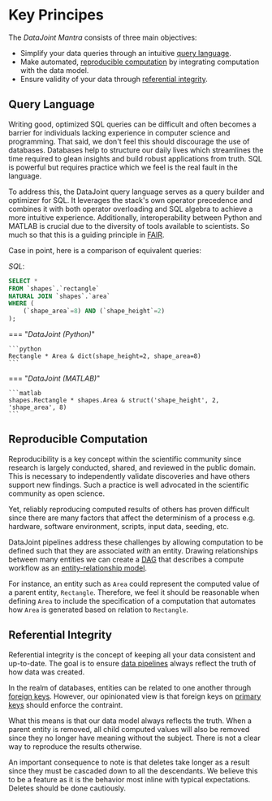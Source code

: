 # Key Principes

The *DataJoint Mantra* consists of three main objectives:

- Simplify your data queries through an intuitive [query language](./#query-language).
- Make automated, [reproducible computation](./#reproducible-computation) by integrating
  computation with the data model.
- Ensure validity of your data through [referential integrity](./#referential-integrity).

## Query Language

Writing good, optimized SQL queries can be
difficult and often becomes a barrier for individuals lacking experience in
computer science and programming.
That said, we don't feel this should discourage the use of databases. Databases help to
structure our daily lives which streamlines the time required to glean insights and
build robust applications from truth. SQL is
powerful but requires practice which we feel is the real fault in the language.

To address this, the DataJoint query language serves as a query builder and optimizer
for SQL. It leverages the stack's own operator
precedence and combines it with both operator overloading and 
SQL algebra to achieve a more intuitive experience.
Additionally, interoperability between Python and MATLAB is crucial due to the
diversity of tools available to scientists. So much so that this is a guiding principle
in [FAIR](https://www.go-fair.org/fair-principles/).

Case in point, here is a comparison of equivalent queries:

*SQL*:

```sql
SELECT *
FROM `shapes`.`rectangle`
NATURAL JOIN `shapes`.`area`
WHERE (
    (`shape_area`=8) AND (`shape_height`=2)
);
```

=== "*DataJoint (Python)*"

    ```python
    Rectangle * Area & dict(shape_height=2, shape_area=8)
    ```

=== "*DataJoint (MATLAB)*"

    ```matlab
    shapes.Rectangle * shapes.Area & struct('shape_height', 2, 'shape_area', 8)
    ```

## Reproducible Computation

Reproducibility is a key concept within the scientific community since research is
largely conducted, shared, and reviewed in the public domain. This is necessary to
independently validate discoveries and have others support new findings. Such a
practice is well advocated in the scientific community as open science.

Yet, reliably reproducing computed results of others has proven difficult since there
are many factors that affect the determinism of a process e.g. hardware, software
environment, scripts, input data, seeding, etc.

DataJoint pipelines address these challenges by allowing computation to be defined such
that they are associated *with* an entity. Drawing relationships between many entities
we can create a [DAG](../../glossary#dag) that
describes a compute workflow as an 
[entity-relationship model](https://en.wikipedia.org/wiki/Entity%E2%80%93relationship_model).

For instance, an entity such as `Area` could represent the computed value of a parent
entity, `Rectangle`. Therefore, we feel it should be reasonable when defining `Area` to
include the specification of a computation that automates how `Area` is generated based
on relation to `Rectangle`.

## Referential Integrity

Referential integrity is the concept of keeping all your data consistent and up-to-date.
The goal is to ensure [data pipelines](../getting-started/data-pipelines) always reflect the
truth of how data was created.

In the realm of databases, entities can be related to one another through 
[foreign keys](../../glossary#foreign-key). However, our opinionated view
is that foreign keys on [primary keys](../../glossary#primary-key) should
enforce the contraint.

What this means is that our data model always reflects the truth. When a parent entity
is removed, all child computed values will also be removed since they no longer have
meaning without the subject. There is not a clear way to reproduce the results
otherwise.

An important consequence to note is that deletes take longer as a result since they must
be cascaded down to all the descendants. We believe this to be a feature as it is the
behavior most inline with typical expectations. Deletes should be done cautiously. 
